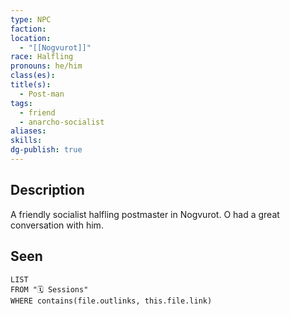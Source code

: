 ```yaml
---
type: NPC
faction: 
location:
  - "[[Nogvurot]]"
race: Halfling
pronouns: he/him
class(es): 
title(s):
  - Post-man
tags:
  - friend
  - anarcho-socialist
aliases: 
skills:
dg-publish: true
---
```

## Description
A friendly socialist halfling postmaster in Nogvurot. O had a great conversation with him.
## Seen
```dataview
LIST
FROM "🗓️ Sessions"
WHERE contains(file.outlinks, this.file.link)
```
